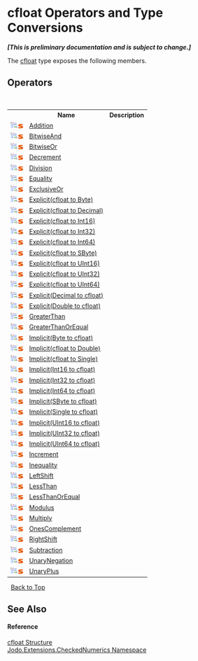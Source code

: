 # cfloat Operators and Type Conversions
 _**\[This is preliminary documentation and is subject to change.\]**_

The <a href="T_Jodo_Extensions_CheckedNumerics_cfloat">cfloat</a> type exposes the following members.


## Operators
&nbsp;<table><tr><th></th><th>Name</th><th>Description</th></tr><tr><td>![Public operator](media/puboperator.gif "Public operator")![Static member](media/static.gif "Static member")</td><td><a href="M_Jodo_Extensions_CheckedNumerics_cfloat_op_Addition">Addition</a></td><td /></tr><tr><td>![Public operator](media/puboperator.gif "Public operator")![Static member](media/static.gif "Static member")</td><td><a href="M_Jodo_Extensions_CheckedNumerics_cfloat_op_BitwiseAnd">BitwiseAnd</a></td><td /></tr><tr><td>![Public operator](media/puboperator.gif "Public operator")![Static member](media/static.gif "Static member")</td><td><a href="M_Jodo_Extensions_CheckedNumerics_cfloat_op_BitwiseOr">BitwiseOr</a></td><td /></tr><tr><td>![Public operator](media/puboperator.gif "Public operator")![Static member](media/static.gif "Static member")</td><td><a href="M_Jodo_Extensions_CheckedNumerics_cfloat_op_Decrement">Decrement</a></td><td /></tr><tr><td>![Public operator](media/puboperator.gif "Public operator")![Static member](media/static.gif "Static member")</td><td><a href="M_Jodo_Extensions_CheckedNumerics_cfloat_op_Division">Division</a></td><td /></tr><tr><td>![Public operator](media/puboperator.gif "Public operator")![Static member](media/static.gif "Static member")</td><td><a href="M_Jodo_Extensions_CheckedNumerics_cfloat_op_Equality">Equality</a></td><td /></tr><tr><td>![Public operator](media/puboperator.gif "Public operator")![Static member](media/static.gif "Static member")</td><td><a href="M_Jodo_Extensions_CheckedNumerics_cfloat_op_ExclusiveOr">ExclusiveOr</a></td><td /></tr><tr><td>![Public operator](media/puboperator.gif "Public operator")![Static member](media/static.gif "Static member")</td><td><a href="M_Jodo_Extensions_CheckedNumerics_cfloat_op_Explicit">Explicit(cfloat to Byte)</a></td><td /></tr><tr><td>![Public operator](media/puboperator.gif "Public operator")![Static member](media/static.gif "Static member")</td><td><a href="M_Jodo_Extensions_CheckedNumerics_cfloat_op_Explicit_1">Explicit(cfloat to Decimal)</a></td><td /></tr><tr><td>![Public operator](media/puboperator.gif "Public operator")![Static member](media/static.gif "Static member")</td><td><a href="M_Jodo_Extensions_CheckedNumerics_cfloat_op_Explicit_5">Explicit(cfloat to Int16)</a></td><td /></tr><tr><td>![Public operator](media/puboperator.gif "Public operator")![Static member](media/static.gif "Static member")</td><td><a href="M_Jodo_Extensions_CheckedNumerics_cfloat_op_Explicit_2">Explicit(cfloat to Int32)</a></td><td /></tr><tr><td>![Public operator](media/puboperator.gif "Public operator")![Static member](media/static.gif "Static member")</td><td><a href="M_Jodo_Extensions_CheckedNumerics_cfloat_op_Explicit_3">Explicit(cfloat to Int64)</a></td><td /></tr><tr><td>![Public operator](media/puboperator.gif "Public operator")![Static member](media/static.gif "Static member")</td><td><a href="M_Jodo_Extensions_CheckedNumerics_cfloat_op_Explicit_4">Explicit(cfloat to SByte)</a></td><td /></tr><tr><td>![Public operator](media/puboperator.gif "Public operator")![Static member](media/static.gif "Static member")</td><td><a href="M_Jodo_Extensions_CheckedNumerics_cfloat_op_Explicit_8">Explicit(cfloat to UInt16)</a></td><td /></tr><tr><td>![Public operator](media/puboperator.gif "Public operator")![Static member](media/static.gif "Static member")</td><td><a href="M_Jodo_Extensions_CheckedNumerics_cfloat_op_Explicit_6">Explicit(cfloat to UInt32)</a></td><td /></tr><tr><td>![Public operator](media/puboperator.gif "Public operator")![Static member](media/static.gif "Static member")</td><td><a href="M_Jodo_Extensions_CheckedNumerics_cfloat_op_Explicit_7">Explicit(cfloat to UInt64)</a></td><td /></tr><tr><td>![Public operator](media/puboperator.gif "Public operator")![Static member](media/static.gif "Static member")</td><td><a href="M_Jodo_Extensions_CheckedNumerics_cfloat_op_Explicit_9">Explicit(Decimal to cfloat)</a></td><td /></tr><tr><td>![Public operator](media/puboperator.gif "Public operator")![Static member](media/static.gif "Static member")</td><td><a href="M_Jodo_Extensions_CheckedNumerics_cfloat_op_Explicit_10">Explicit(Double to cfloat)</a></td><td /></tr><tr><td>![Public operator](media/puboperator.gif "Public operator")![Static member](media/static.gif "Static member")</td><td><a href="M_Jodo_Extensions_CheckedNumerics_cfloat_op_GreaterThan">GreaterThan</a></td><td /></tr><tr><td>![Public operator](media/puboperator.gif "Public operator")![Static member](media/static.gif "Static member")</td><td><a href="M_Jodo_Extensions_CheckedNumerics_cfloat_op_GreaterThanOrEqual">GreaterThanOrEqual</a></td><td /></tr><tr><td>![Public operator](media/puboperator.gif "Public operator")![Static member](media/static.gif "Static member")</td><td><a href="M_Jodo_Extensions_CheckedNumerics_cfloat_op_Implicit_2">Implicit(Byte to cfloat)</a></td><td /></tr><tr><td>![Public operator](media/puboperator.gif "Public operator")![Static member](media/static.gif "Static member")</td><td><a href="M_Jodo_Extensions_CheckedNumerics_cfloat_op_Implicit">Implicit(cfloat to Double)</a></td><td /></tr><tr><td>![Public operator](media/puboperator.gif "Public operator")![Static member](media/static.gif "Static member")</td><td><a href="M_Jodo_Extensions_CheckedNumerics_cfloat_op_Implicit_1">Implicit(cfloat to Single)</a></td><td /></tr><tr><td>![Public operator](media/puboperator.gif "Public operator")![Static member](media/static.gif "Static member")</td><td><a href="M_Jodo_Extensions_CheckedNumerics_cfloat_op_Implicit_3">Implicit(Int16 to cfloat)</a></td><td /></tr><tr><td>![Public operator](media/puboperator.gif "Public operator")![Static member](media/static.gif "Static member")</td><td><a href="M_Jodo_Extensions_CheckedNumerics_cfloat_op_Implicit_4">Implicit(Int32 to cfloat)</a></td><td /></tr><tr><td>![Public operator](media/puboperator.gif "Public operator")![Static member](media/static.gif "Static member")</td><td><a href="M_Jodo_Extensions_CheckedNumerics_cfloat_op_Implicit_5">Implicit(Int64 to cfloat)</a></td><td /></tr><tr><td>![Public operator](media/puboperator.gif "Public operator")![Static member](media/static.gif "Static member")</td><td><a href="M_Jodo_Extensions_CheckedNumerics_cfloat_op_Implicit_6">Implicit(SByte to cfloat)</a></td><td /></tr><tr><td>![Public operator](media/puboperator.gif "Public operator")![Static member](media/static.gif "Static member")</td><td><a href="M_Jodo_Extensions_CheckedNumerics_cfloat_op_Implicit_7">Implicit(Single to cfloat)</a></td><td /></tr><tr><td>![Public operator](media/puboperator.gif "Public operator")![Static member](media/static.gif "Static member")</td><td><a href="M_Jodo_Extensions_CheckedNumerics_cfloat_op_Implicit_8">Implicit(UInt16 to cfloat)</a></td><td /></tr><tr><td>![Public operator](media/puboperator.gif "Public operator")![Static member](media/static.gif "Static member")</td><td><a href="M_Jodo_Extensions_CheckedNumerics_cfloat_op_Implicit_9">Implicit(UInt32 to cfloat)</a></td><td /></tr><tr><td>![Public operator](media/puboperator.gif "Public operator")![Static member](media/static.gif "Static member")</td><td><a href="M_Jodo_Extensions_CheckedNumerics_cfloat_op_Implicit_10">Implicit(UInt64 to cfloat)</a></td><td /></tr><tr><td>![Public operator](media/puboperator.gif "Public operator")![Static member](media/static.gif "Static member")</td><td><a href="M_Jodo_Extensions_CheckedNumerics_cfloat_op_Increment">Increment</a></td><td /></tr><tr><td>![Public operator](media/puboperator.gif "Public operator")![Static member](media/static.gif "Static member")</td><td><a href="M_Jodo_Extensions_CheckedNumerics_cfloat_op_Inequality">Inequality</a></td><td /></tr><tr><td>![Public operator](media/puboperator.gif "Public operator")![Static member](media/static.gif "Static member")</td><td><a href="M_Jodo_Extensions_CheckedNumerics_cfloat_op_LeftShift">LeftShift</a></td><td /></tr><tr><td>![Public operator](media/puboperator.gif "Public operator")![Static member](media/static.gif "Static member")</td><td><a href="M_Jodo_Extensions_CheckedNumerics_cfloat_op_LessThan">LessThan</a></td><td /></tr><tr><td>![Public operator](media/puboperator.gif "Public operator")![Static member](media/static.gif "Static member")</td><td><a href="M_Jodo_Extensions_CheckedNumerics_cfloat_op_LessThanOrEqual">LessThanOrEqual</a></td><td /></tr><tr><td>![Public operator](media/puboperator.gif "Public operator")![Static member](media/static.gif "Static member")</td><td><a href="M_Jodo_Extensions_CheckedNumerics_cfloat_op_Modulus">Modulus</a></td><td /></tr><tr><td>![Public operator](media/puboperator.gif "Public operator")![Static member](media/static.gif "Static member")</td><td><a href="M_Jodo_Extensions_CheckedNumerics_cfloat_op_Multiply">Multiply</a></td><td /></tr><tr><td>![Public operator](media/puboperator.gif "Public operator")![Static member](media/static.gif "Static member")</td><td><a href="M_Jodo_Extensions_CheckedNumerics_cfloat_op_OnesComplement">OnesComplement</a></td><td /></tr><tr><td>![Public operator](media/puboperator.gif "Public operator")![Static member](media/static.gif "Static member")</td><td><a href="M_Jodo_Extensions_CheckedNumerics_cfloat_op_RightShift">RightShift</a></td><td /></tr><tr><td>![Public operator](media/puboperator.gif "Public operator")![Static member](media/static.gif "Static member")</td><td><a href="M_Jodo_Extensions_CheckedNumerics_cfloat_op_Subtraction">Subtraction</a></td><td /></tr><tr><td>![Public operator](media/puboperator.gif "Public operator")![Static member](media/static.gif "Static member")</td><td><a href="M_Jodo_Extensions_CheckedNumerics_cfloat_op_UnaryNegation">UnaryNegation</a></td><td /></tr><tr><td>![Public operator](media/puboperator.gif "Public operator")![Static member](media/static.gif "Static member")</td><td><a href="M_Jodo_Extensions_CheckedNumerics_cfloat_op_UnaryPlus">UnaryPlus</a></td><td /></tr></table>&nbsp;
<a href="#cfloat-operators-and-type-conversions">Back to Top</a>

## See Also


#### Reference
<a href="T_Jodo_Extensions_CheckedNumerics_cfloat">cfloat Structure</a><br /><a href="N_Jodo_Extensions_CheckedNumerics">Jodo.Extensions.CheckedNumerics Namespace</a><br />